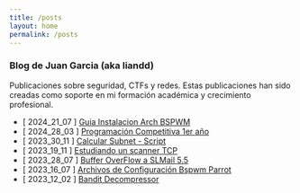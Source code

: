 ```yaml
---
title: /posts
layout: home
permalink: /posts
---
```


### Blog de Juan Garcia (aka liandd)

Publicaciones sobre seguridad, CTFs y redes.
Estas publicaciones han sido creadas como soporte en mi formación académica y crecimiento profesional.

- [ 2024_21_07 ] <a class="beb" href="\guiaArch.html">Guia Instalacion Arch BSPWM</a>
- [ 2024_28_03 ] <a class="beb" href="\programacionCompetitiva.html">Programación Competitiva 1er año</a>
- [ 2023_30_11 ] <a class="beb" href="\calcularSubnet.html">Calcular Subnet - Script</a>
- [ 2023_19_11 ] <a class="beb" href="\scannerSh.html">Estudiando un scanner TCP</a>
- [ 2023_28_07 ] <a class="beb" href="\bufferOverflow_1er_Practica">Buffer OverFlow a SLMail 5.5</a>
- [ 2023_16_07 ] <a class="beb" href="\dotfiles.html">Archivos de Configuración Bspwm Parrot</a>
- [ 2023_12_02 ] <a class="beb" href="\decompressor.html">Bandit Decompressor</a>
